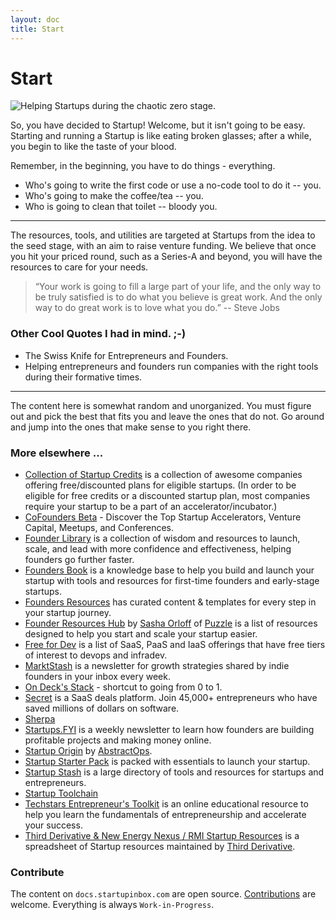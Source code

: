 ```yaml
---
layout: doc
title: Start
---
```


# Start

![Helping Startups during the chaotic zero stage.](/assets/img/hero-1.jpg "Start")

So, you have decided to Startup! Welcome, but it isn't going to be easy. Starting and running a Startup is like eating broken glasses; after a while, you begin to like the taste of your blood.

Remember, in the beginning, you have to do things - everything.

- Who's going to write the first code or use a no-code tool to do it -- you.
- Who's going to make the coffee/tea -- you.
- Who is going to clean that toilet -- bloody you.

---

The resources, tools, and utilities are targeted at Startups from the idea to the seed stage, with an aim to raise venture funding. We believe that once you hit your priced round, such as a Series-A and beyond, you will have the resources to care for your needs.

> “Your work is going to fill a large part of your life, and the only way to be truly satisfied is to do what you believe is great work. And the only way to do great work is to love what you do.” -- Steve Jobs

### Other Cool Quotes I had in mind. ;-)

- The Swiss Knife for Entrepreneurs and Founders.
- Helping entrepreneurs and founders run companies with the right tools during their formative times.

---

The content here is somewhat random and unorganized. You must figure out and pick the best that fits you and leave the ones that do not. Go around and jump into the ones that make sense to you right there.

### More elsewhere ...

- [Collection of Startup Credits](https://github.com/dakshshah96/awesome-startup-credits) is a collection of awesome companies offering free/discounted plans for eligible startups. (In order to be eligible for free credits or a discounted startup plan, most companies require your startup to be a part of an accelerator/incubator.)
- [CoFounders Beta](https://cofoundersbeta.com) - Discover the Top Startup Accelerators, Venture Capital, Meetups, and Conferences.
- [Founder Library](https://www.founderlibrary.com) is a collection of wisdom and resources to launch, scale, and lead with more confidence and effectiveness, helping founders go further faster.
- [Founders Book](https://foundersbook.co) is a knowledge base to help you build and launch your startup with tools and resources for first-time founders and early-stage startups.
- [Founders Resources](https://www.founderresources.io) has curated content & templates for every step in your startup journey.
- [Founder Resources Hub](https://ForEveryFounder.com) by [Sasha Orloff](https://www.linkedin.com/in/sashaorloff/) of [Puzzle](https://puzzle.io) is a list of resources designed to help you start and scale your startup easier.
- [Free for Dev](https://github.com/jixserver/free-for-dev) is a list of SaaS, PaaS and IaaS offerings that have free tiers of interest to devops and infradev.
- [MarktStash](https://marktstash.com) is a newsletter for growth strategies shared by indie founders in your inbox every week.
- [On Deck's Stack](https://stack.beondeck.com) - shortcut to going from 0 to 1.
- [Secret](https://www.joinsecret.com) is a SaaS deals platform. Join 45,000+ entrepreneurs who have saved millions of dollars on software.
- [Sherpa](https://www.learnwithsherpa.com)
- [Startups.FYI](https://www.startups.fyi) is a weekly newsletter to learn how founders are building profitable projects and making money online.
- [Startup Origin](https://coda.io/@abstractops/origin-to-do-kanban) by [AbstractOps](https://www.abstractops.com).
- [Startup Starter Pack](https://startupstarterpack.com) is packed with essentials to launch your startup.
- [Startup Stash](https://startupstash.com) is a large directory of tools and resources for startups and entrepreneurs.
- [Startup Toolchain](https://startuptoolchain.com)
- [Techstars Entrepreneur's Toolkit](https://toolkit.techstars.com) is an online educational resource to help you learn the fundamentals of entrepreneurship and accelerate your success.
- [Third Derivative & New Energy Nexus / RMI Startup Resources](https://docs.google.com/spreadsheets/d/1mHj6rm_7pMThv6dcemgfpF8k1j5Cq7BiW33yAOo8WC0/) is a spreadsheet of Startup resources maintained by [Third Derivative](https://www.third-derivative.org).

### Contribute

The content on `docs.startupinbox.com` are open source. [Contributions](https://github.com/inboxstartup/docs/pulls) are welcome. Everything is always `Work-in-Progress`.